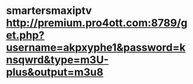 # smartersmaxiptv http://premium.pro4ott.com:8789/get.php?username=akpxyphe1&password=knsqwrd&type=m3U-plus&output=m3u8
